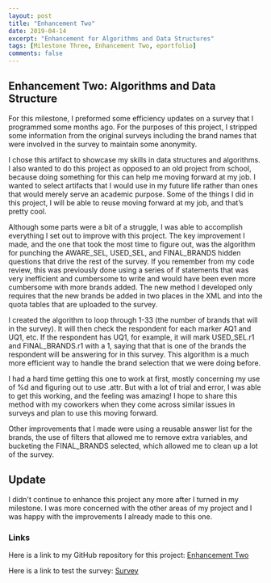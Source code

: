 ```yaml
---
layout: post
title: "Enhancement Two"
date: 2019-04-14
excerpt: "Enhancement for Algorithms and Data Structures"
tags: [Milestone Three, Enhancement Two, eportfolio]
comments: false
---
```


## Enhancement Two: Algorithms and Data Structure

For this milestone, I preformed some efficiency updates on a survey that I programmed some months ago.  For the purposes of this project, I stripped some information from the original surveys including the brand names that were involved in the survey to maintain some anonymity.

I chose this artifact to showcase my skills in data structures and algorithms.  I also wanted to do this project as opposed to an old project from school, because doing something for this can help me moving forward at my job.  I wanted to select artifacts that I would use in my future life rather than ones that would merely serve an academic purpose.  Some of the things I did in this project, I will be able to reuse moving forward at my job, and that’s pretty cool.

Although some parts were a bit of a struggle, I was able to accomplish everything I set out to improve with this project.  The key improvement I made, and the one that took the most time to figure out, was the algorithm for punching the AWARE_SEL, USED_SEL, and FINAL_BRANDS hidden questions that drive the rest of the survey.  If you remember from my code review, this was previously done using a series of if statements that was very inefficient and cumbersome to write and would have been even more cumbersome with more brands added.  The new method I developed only requires that the new brands be added in two places in the XML and into the quota tables that are uploaded to the survey.  

I created the algorithm to loop through 1-33 (the number of brands that will in the survey).  It will then check the respondent for each marker AQ1 and UQ1, etc.  If the respondent has UQ1, for example, it will mark USED_SEL.r1 and FINAL_BRANDS.r1 with a 1, saying that that is one of the brands the respondent will be answering for in this survey.  This algorithm is a much more efficient way to handle the brand selection that we were doing before.

I had a hard time getting this one to work at first, mostly concerning my use of %d and figuring out to use .attr.  But with a lot of trial and error, I was able to get this working, and the feeling was amazing!  I hope to share this method with my coworkers when they come across similar issues in surveys and plan to use this moving forward.

Other improvements that I made were using a reusable answer list for the brands, the use of filters that allowed me to remove extra variables, and bucketing the FINAL_BRANDS selected, which allowed me to clean up a lot of the survey.

## Update

I didn't continue to enhance this project any more after I turned in my milestone.  I was more concerned with the other areas of my project and I was happy with the improvements I already made to this one.

### Links

Here is a link to my GitHub repository for this project:
[Enhancement Two](https://github.com/MegAlgarin/survey-improvements) 

Here is a link to test the survey: 
[Survey](https://survey.researchresults.com/survey/selfserve/53b/190318/temp-view?list=2) 